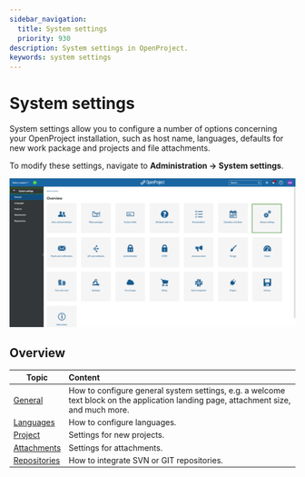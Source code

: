 ```yaml
---
sidebar_navigation:
  title: System settings
  priority: 930
description: System settings in OpenProject.
keywords: system settings
---
```

# System settings

System settings allow you to configure a number of options concerning your OpenProject installation, such as host name, languages, defaults for new work package and projects and file attachments.

To modify these settings, navigate to **Administration → System settings**.

![Administration system settings](system-settings.png)


## Overview

| Topic                              | Content                                                      |
| ---------------------------------- | :----------------------------------------------------------- |
| [General](general-settings)        | How to configure general system settings, e.g. a welcome text block on the application landing page, attachment size, and much more. |
| [Languages](languages)             | How to configure languages.                                  |
| [Project](project-system-settings) | Settings for new projects.                                   |
| [Attachments](attachments)         | Settings for attachments.                                    |
| [Repositories](repositories)       | How to integrate SVN or GIT repositories.                    |

